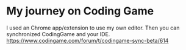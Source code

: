 # My journey on Coding Game

I used an Chrome app/extension to use my own editor.
Then you can synchronized CodingGame and your IDE.
https://www.codingame.com/forum/t/codingame-sync-beta/614
